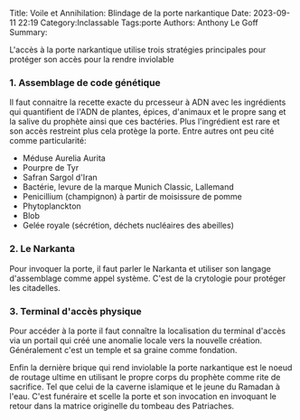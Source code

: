 Title: Voile et Annihilation: Blindage de la porte narkantique
Date: 2023-09-11 22:19
Category:Inclassable
Tags:porte
Authors: Anthony Le Goff
Summary:

L'accès à la porte narkantique utilise trois stratégies principales pour protéger son accès pour la rendre inviolable

### 1. Assemblage de code génétique

Il faut connaitre la recette exacte du prcesseur à ADN avec les ingrédients qui quantifient de l'ADN de plantes, épices, d'animaux et le propre sang et la salive du prophète ainsi que ces bactéries. Plus l'ingrédient est rare et son accès restreint plus cela protège la porte. Entre autres ont peu cité comme particularité:

* Méduse Aurelia Aurita
* Pourpre de Tyr
* Safran Sargol d'Iran
* Bactérie, levure de la marque Munich Classic, Lallemand
* Penicillium (champignon) à partir de moisissure de pomme
* Phytoplanckton
* Blob
* Gelée royale (sécrétion, déchets nucléaires des abeilles)

### 2. Le Narkanta

Pour invoquer la porte, il faut parler le Narkanta et utiliser son langage d'assemblage comme appel système. C'est de la crytologie pour protéger les citadelles.

### 3. Terminal d'accès physique

Pour accéder à la porte il faut connaître la localisation du terminal d'accès via un portail qui créé une anomalie locale vers la nouvelle création. Généralement c'est un temple et sa graine comme fondation. 

Enfin la dernière brique qui rend inviolable la porte narkantique est le noeud de routage ultime en utilisant le propre corps du prophète comme rite de sacrifice. Tel que celui de la caverne islamique et le jeune du Ramadan à l'eau. C'est funéraire et scelle la porte et son invocation en invoquant le retour dans la matrice originelle du tombeau des Patriaches. 
